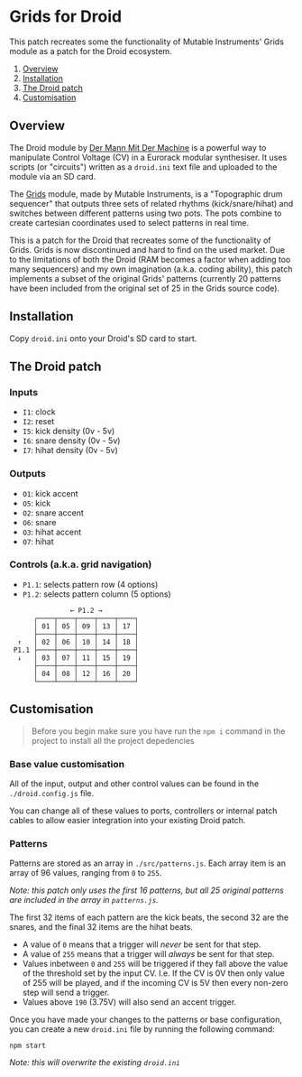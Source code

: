 # Grids for Droid

This patch recreates some the functionality of Mutable Instruments' Grids module as a patch for the Droid ecosystem.

1. [Overview](#overview)
2. [Installation](#installation)
3. [The Droid patch](#the-droid-patch)
4. [Customisation](#customisation)

## Overview

The Droid module by [Der Mann Mit Der Machine](https://shop.dermannmitdermaschine.de/pages/droid-universal-cv-processor) is a powerful way to manipulate Control Voltage (CV) in a Eurorack modular synthesiser. It uses scripts (or "circuits") written as a `droid.ini` text file and uploaded to the module via an SD card.

The [Grids](https://mutable-instruments.net/modules/grids/) module, made by Mutable Instruments, is a "Topographic drum sequencer" that outputs three sets of related rhythms (kick/snare/hihat) and switches between different patterns using two pots. The pots combine to create cartesian coordinates used to select patterns in real time.

This is a patch for the Droid that recreates some of the functionality of Grids. Grids is now discontinued and hard to find on the used market. Due to the limitations of both the Droid (RAM becomes a factor when adding too many sequencers) and my own imagination (a.k.a. coding ability), this patch implements a subset of the original Grids' patterns (currently 20 patterns have been included from the original set of 25 in the Grids source code).

## Installation

Copy `droid.ini` onto your Droid's SD card to start.

## The Droid patch

### Inputs

-   `I1`: clock
-   `I2`: reset
-   `I5`: kick density (0v - 5v)
-   `I6`: snare density (0v - 5v)
-   `I7`: hihat density (0v - 5v)

### Outputs

-   `O1`: kick accent
-   `O5`: kick
-   `O2`: snare accent
-   `O6`: snare
-   `O3`: hihat accent
-   `O7`: hihat

### Controls (a.k.a. grid navigation)

-   `P1.1`: selects pattern row (4 options)
-   `P1.2`: selects pattern column (5 options)

```
               ← P1.2 →
      ┌────┬────┬────┬────┬────┐
      │ 01 │ 05 │ 09 │ 13 │ 17 │
      ├────┼────┼────┼────┼────┤
  ↑   │ 02 │ 06 │ 10 │ 14 │ 18 │
 P1.1 ├────┼────┼────┼────┼────┤
  ↓   │ 03 │ 07 │ 11 │ 15 │ 19 │
      ├────┼────┼────┼────┼────┤
      │ 04 │ 08 │ 12 │ 16 │ 20 │
      └────┴────┴────┴────┴────┘
```

## Customisation

> Before you begin make sure you have run the `npm i` command in the project to install all the project depedencies

### Base value customisation

All of the input, output and other control values can be found in the `./droid.config.js` file.

You can change all of these values to ports, controllers or internal patch cables to allow easier integration into your existing Droid patch.

### Patterns

Patterns are stored as an array in `./src/patterns.js`. Each array item is an array of 96 values, ranging from `0` to `255`.

*Note: this patch only uses the first 16 patterns, but all 25 original patterns are included in the array in `patterns.js`.*

The first 32 items of each pattern are the kick beats, the second 32 are the snares, and the final 32 items are the hihat beats.

* A value of `0` means that a trigger will *never* be sent for that step.
* A value of `255` means that a trigger will *always* be sent for that step.
* Values inbetween `0` and `255` will be triggered if they fall above the value of the threshold set by the input CV. I.e. If the CV is 0V then only value of 255 will be played, and if the incoming CV is 5V then every non-zero step will send a trigger.
* Values above `190` (3.75V) will also send an accent trigger.

Once you have made your changes to the patterns or base configuration, you can create a new `droid.ini` file by running the following command:

```
npm start
```

*Note: this will overwrite the existing `droid.ini`*